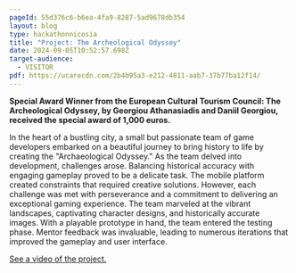 ```yaml
---
pageId: 55d376c6-b6ea-4fa9-8287-5ad9678db354
layout: blog
type: hackathonnicosia
title: "Project: The Archeological Odyssey"
date: 2024-09-05T10:52:57.698Z
target-audience:
  - VISITOR
pdf: https://ucarecdn.com/2b4b95a3-e212-4811-aab7-37b77ba12f14/
---
```

**Special Award Winner from the European Cultural Tourism Council: The Archeological Odyssey, by Georgiou Athanasiadis and Daniil Georgiou, received the special award of 1,000 euros.**

In the heart of a bustling city, a small but passionate team of game developers embarked on a beautiful journey to bring history to life by creating the "Archaeological Odyssey." As the team delved into development, challenges arose. Balancing historical accuracy with engaging gameplay proved to be a delicate task. The mobile platform created constraints that required creative solutions. However, each challenge was met with perseverance and a commitment to delivering an exceptional gaming experience. The team marveled at the vibrant landscapes, captivating character designs, and historically accurate images. With a playable prototype in hand, the team entered the testing phase. Mentor feedback was invaluable, leading to numerous iterations that improved the gameplay and user interface.

<a href="https://drive.google.com/file/d/1dFYoqTlbKyQOBIjtZCnyRWpA_C6X_0UD/view" target="_blank" rel="noreferrer">See a video of the project.</a>